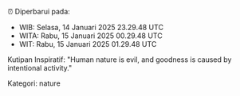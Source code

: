 ⏰ Diperbarui pada:
- WIB: Selasa, 14 Januari 2025 23.29.48 UTC
- WITA: Rabu, 15 Januari 2025 00.29.48 UTC
- WIT: Rabu, 15 Januari 2025 01.29.48 UTC

Kutipan Inspiratif:
"Human nature is evil, and goodness is caused by intentional activity."


Kategori: nature

